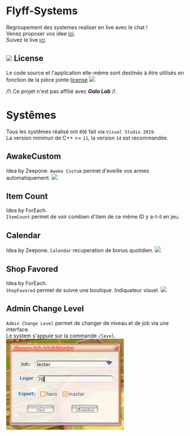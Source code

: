 # Flyff-Systems

Regroupement des systemes realiser en live avec le chat ! <br>
Venez proposer vos idee [ici](https://discord.gg/fZP7TWq). <br>
Suivez le live [ici](https://www.twitch.tv/s4oul/). <br>

## ![](https://img.icons8.com/color/24/000000/creative-commons--v1.png) License
Le code source et l'application elle-même sont destinés à être utilisés en fonction de la pièce jointe [license](./LICENSE.md)
![](https://mirrors.creativecommons.org/presskit/buttons/88x31/svg/by-nc-sa.svg)

/!\ Ce projet n'est pas affilié avec ***Gala Lab*** /!\.

# Systêmes
Tous les systêmes réalisé ont été fait via `Visual Studio 2019`.<br>
La version minimun de C++ >= `11`, la version `14` est recommandée.

## AwakeCustom
Idea by Zeepone.
`Awake Custom` permet d'eveille vos armes automatiquement.
![](AwakeCustom/UIAwakeCustom.PNG)

## Item Count
Idea by ForEach.<br>
`ItemCount` permet de voir combien d'item de ce même ID y a-t-il en jeu.

## Calendar
Idea by Zeepone.
`Calendar` recuperation de bonus quotidien.
![](Calendar/calendar.PNG)

## Shop Favored
Idea by ForEach.<br>
`ShopFavored` permet de suivre une boutique. Indiquateur visuel.
![](ShopFavored/VendorShopFavored.png)

## Admin Change Level
`Admin Change Level` permet de changer de niveau et de job via une interface.<br>
Le system s'appuie sur la commande `/level`.<br>
![](AdminChangeLevel/AdminChangeLevel.png)


